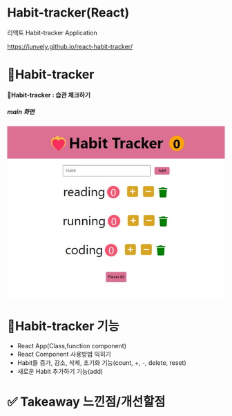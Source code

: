 # Habit-tracker(React)

리액트 Habit-tracker Application

https://junvely.github.io/react-habit-tracker/

# 📝Habit-tracker

#### 📝Habit-tracker : 습관 체크하기

##### main 화면

<img src="/src/img/habit-tracker-main.jpg" alt="app-main">

# 📝Habit-tracker 기능

- React App(Class,function component)
- React Component 사용방법 익히기
- Habit들 증가, 감소, 삭제, 초기화 기능(count, +, -, delete, reset)
- 새로운 Habit 추가하기 기능(add)

# ✅ Takeaway 느낀점/개선할점
